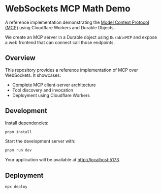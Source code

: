 # WebSockets MCP Math Demo

A reference implementation demonstrating the [Model Context Protocol (MCP)](https://modelcontextprotocol.io/) using Cloudflare Workers and Durable Objects.

We create an MCP server in a Durable object using `DurableMCP` and expose a web frontend that can connect
call those endpoints.


## Overview

This repository provides a reference implementation of MCP over WebSockets. It showcases:

- Complete MCP client-server architecture
- Tool discovery and invocation
- Deployment using Cloudflare Workers

## Development

Install dependencies:

```bash
pnpm install
```

Start the development server with:

```bash
pnpm run dev
```

Your application will be available at [http://localhost:5173](http://localhost:5173).

## Deployment

```bash
npx deploy
```
